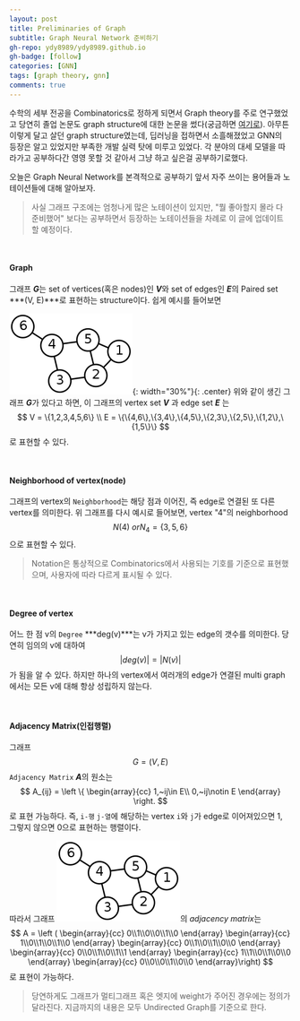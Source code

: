 ```yaml
---
layout: post
title: Preliminaries of Graph
subtitle: Graph Neural Network 준비하기
gh-repo: ydy8989/ydy8989.github.io
gh-badge: [follow]
categories: [GNN]
tags: [graph theory, gnn]
comments: true
---
```






수학의 세부 전공을 Combinatorics로 정하게 되면서 Graph theory를 주로 연구했었고 당연히 졸업 논문도 graph structure에 대한 논문을 썼다(궁금하면 [여기로](http://www.riss.kr/link?id=T14494628)). 아무튼 이렇게 달고 살던 graph structure였는데, 딥러닝을 접하면서 소흘해졌었고 GNN의 등장은 알고 있었지만 부족한 개발 실력 탓에 미루고 있었다. 각 분야의 대세 모델을 따라가고 공부하다간 영영 못할 것 같아서 그냥 하고 싶은걸 공부하기로했다.

오늘은 Graph Neural Network를 본격적으로 공부하기 앞서 자주 쓰이는 용어들과 노테이션들에 대해 알아보자.

> 사실 그래프 구조에는 엄청나게 많은 노테이션이 있지만, "뭘 좋아할지 몰라 다 준비했어" 보다는 공부하면서 등장하는 노테이션들을 차례로 이 글에 업데이트 할 예정이다. 

<br/>

#### Graph

그래프 ***G***는 set of vertices(혹은 nodes)인 ***V***와 set of edges인 ***E***의 Paired set ***(V, E)***로 표현하는 structure이다. 쉽게 예시를 들어보면

![img](/assets/img/graph.png){: width="30%"}{: .center}
위와 같이 생긴 그래프 ***G***가 있다고 하면, 이 그래프의 vertex set ***V*** 과 edge set ***E*** 는 
$$
V = \{1,2,3,4,5,6\} \\
E = \{\{4,6\},\{3,4\},\{4,5\},\{2,3\},\{2,5\},\{1,2\},\{1,5\}\}
$$
로 표현할 수 있다. 

<br/>

#### Neighborhood of vertex(node)

그래프의 vertex의 `Neighborhood`는 해당 점과 이어진, 즉 edge로 연결된 또 다른 vertex를 의미한다. 위 그래프를 다시 예시로 들어보면, vertex "4"의 neighborhood
$$
N(4)~or N_4 = \{3,5,6\}
$$
으로 표현할 수 있다. 
> Notation은 통상적으로 Combinatorics에서 사용되는 기호를 기준으로 표현했으며, 사용자에 따라 다르게 표시될 수 있다. 

<br/>

#### Degree of vertex

어느 한 점 v의 `Degree` ***deg(v)***는 v가 가지고 있는 edge의 갯수를 의미한다. 당연히 임의의 v에 대하여 
$$
|deg(v)| = |N(v)|
$$
가 됨을 알 수 있다. 하지만 하나의 vertex에서 여러개의 edge가 연결된 multi graph에서는 모든 v에 대해 항상 성립하지 않는다. 

<br/>

#### Adjacency Matrix(인접행렬)

그래프 $$G = (V, E)$$ `Adjacency Matrix` ***A***의  원소는
$$
A_{ij} = \left \{ \begin{array}{cc} 1,~ij\in E\\ 0,~ij\notin E \end{array} \right.
$$
로 표현 가능하다. 즉, `i-행` `j-열`에 해당하는 vertex `i`와 `j`가 edge로 이어져있으면 1, 그렇지 않으면 0으로 표현하는 행렬이다.

따라서 그래프 ![img](/assets/img/graph.png)의 *adjacency matrix*는 
$$
A = 
\left ( 
\begin{array}{cc} 0\\1\\0\\0\\1\\0 \end{array}
\begin{array}{cc} 1\\0\\1\\0\\1\\0 \end{array}
\begin{array}{cc} 0\\1\\0\\1\\0\\0 \end{array}
\begin{array}{cc} 0\\0\\1\\0\\1\\1 \end{array}
\begin{array}{cc} 1\\1\\0\\1\\0\\0 \end{array}
\begin{array}{cc} 0\\0\\0\\1\\0\\0 \end{array}\right)
$$
로 표현이 가능하다. 

> 당연하게도 그래프가 멀티그래프 혹은 엣지에 weight가 주어진 경우에는 정의가 달라진다. 지금까지의 내용은 모두 Undirected Graph를 기준으로 한다.